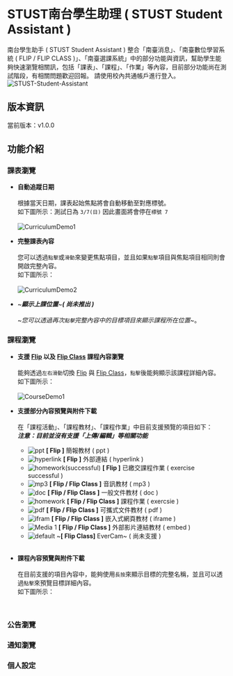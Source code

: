
# STUST南台學生助理 ( STUST Student Assistant )
南台學生助手 ( STUST Student Assistant )  整合「南臺消息」、「南臺數位學習系統 ( FLIP / FLIP CLASS )」、「南臺選課系統」中的部分功能與資訊，幫助學生能夠快速瀏覽相關訊，包括「課表」、「課程」、「作業」等內容，目前部分功能尚在測試階段，有相關問題歡迎回報。
請使用校內共通帳戶進行登入。
![STUST-Student-Assistant](https://user-images.githubusercontent.com/62971778/110233062-731e0c80-7f5c-11eb-8cc3-783f0c1196c9.png)
## 版本資訊
當前版本：v1.0.0
## 功能介紹
### 課表瀏覽
* **自動追蹤日期**<br>
<br>根據當天日期，課表起始焦點將會自動移動至對應標號。
<br>如下圖所示：測試日為 `3/7(日)` 因此畫面將會停在`標號 7 `<br>
<br>![CurriculumDemo1](https://user-images.githubusercontent.com/62971778/110233610-01e05880-7f60-11eb-8207-6bdd70b6b40f.gif)

* **完整課表內容**<br>
<br>您可以透過`點擊`或`滑動`來變更焦點項目，並且如果`點擊`項目與焦點項目相同則會開啟完整內容。
<br>如下圖所示：<br>
<br>![CurriculumDemo2](https://user-images.githubusercontent.com/62971778/110234350-f9d6e780-7f64-11eb-857d-0490a8e1db36.gif)

* ~**_顯示上課位置_**~**_( 尚未推出 )_**<br>
<br>~_您可以透過再次`點擊`完整內容中的目標項目來顯示課程所在位置_~。

### 課程瀏覽
* **支援 [Flip](https://flip.stust.edu.tw/) 以及 [Flip Class](https://flipclass.stust.edu.tw/) 課程內容瀏覽**<br>
<br>能夠透過`左右滑動`切換 [Flip](https://flip.stust.edu.tw/) 與 [Flip Class](https://flipclass.stust.edu.tw/)，`點擊`後能夠顯示該課程詳細內容。
<br>如下圖所示：<br>
<br>![CourseDemo1](https://user-images.githubusercontent.com/62971778/110236448-e0d43380-7f70-11eb-9820-c50b90a177be.gif)

* **支援部分內容預覽與附件下載**<br> 
<br>在「課程活動」、「課程教材」、「課程作業」中目前支援預覽的項目如下：<br>
**_注意：目前並沒有支援「上傳/編輯」等相關功能_**
  * ![ppt](https://user-images.githubusercontent.com/62971778/110240037-ecc9f080-7f84-11eb-94d7-8d671bf9b5bc.png) **[ Flip ]** 簡報教材 ( ppt ) 
  * ![hyperlink](https://user-images.githubusercontent.com/62971778/110240041-f2273b00-7f84-11eb-8655-b1f11caaad30.png) **[ Flip ]** 外部連結 ( hyperlink )
  * ![homework(successful)](https://user-images.githubusercontent.com/62971778/110240044-f5bac200-7f84-11eb-97a6-a81950c1de4d.png) **[ Flip ]** 已繳交課程作業 ( exercise successful )
  * ![mp3](https://user-images.githubusercontent.com/62971778/110240052-ffdcc080-7f84-11eb-98a3-3fa4c51bda22.png) **[ Flip / Flip Class ]** 音訊教材 ( mp3 )
  * ![doc](https://user-images.githubusercontent.com/62971778/110240055-0834fb80-7f85-11eb-8eee-bfa84231af0c.png) **[ Flip / Flip Class ]** 一般文件教材 ( doc )
  * ![homework](https://user-images.githubusercontent.com/62971778/110240057-0d924600-7f85-11eb-8194-bb282e8f6ad0.png) **[ Flip / Flip Class ]** 課程作業 ( exercsie ) 
  * ![pdf](https://user-images.githubusercontent.com/62971778/110238436-95278700-7f7c-11eb-888e-c0e9ecbcb1d6.png) **[ Flip / Flip Class ]** 可攜式文件教材 ( pdf )
  * ![ifram](https://user-images.githubusercontent.com/62971778/110240080-269af700-7f85-11eb-9d50-b58a4653ee0b.png) **[ Flip / Flip Class ]** 嵌入式網頁教材 ( iframe )
  * ![Media 1](https://user-images.githubusercontent.com/62971778/110240087-2c90d800-7f85-11eb-9e8a-36121e375030.png) **[ Flip / Flip Class ]** 外部影片連結教材 ( embed )
  * ![default](https://user-images.githubusercontent.com/62971778/110240117-5518d200-7f85-11eb-8bbe-d79f1e3e86b1.png) ~**[ Flip Class]** EverCam~ ( 尚未支援 )<br><br>
* **課程內容預覽與附件下載**<br>
<br>在目前支援的項目內容中，能夠使用`長按`來顯示目標的完整名稱，並且可以透過`點擊`來預覽目標詳細內容。
<br>如下圖所示：<br>
<br>

### 公告瀏覽
### 通知瀏覽
### 個人設定

